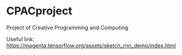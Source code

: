 # CPACproject
Project of Creative Programming and Computing

Useful link: https://magenta.tensorflow.org/assets/sketch_rnn_demo/index.html

